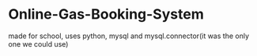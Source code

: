 # Online-Gas-Booking-System
made for school, uses python, mysql and mysql.connector(it was the only one we could use)
